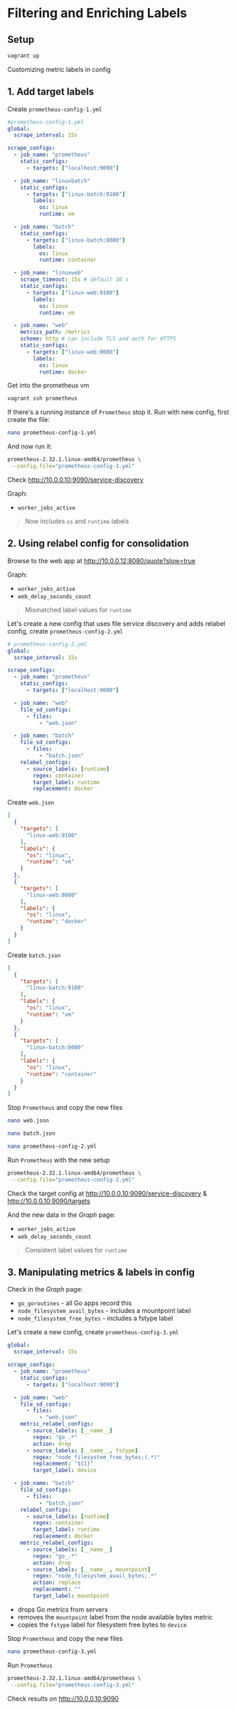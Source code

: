 # Filtering and Enriching Labels

## Setup

```bash
vagrant up
```

Customizing metric labels in config

## 1. Add target labels

Create `prometheus-config-1.yml`

```yml
#prometheus-config-1.yml
global:
  scrape_interval: 15s 

scrape_configs:
  - job_name: "prometheus"
    static_configs:
      - targets: ["localhost:9090"]

  - job_name: "linuxbatch"
    static_configs:
      - targets: ["linux-batch:9100"]
        labels:
          os: linux
          runtime: vm

  - job_name: "batch"
    static_configs:
      - targets: ["linux-batch:8080"]
        labels:
          os: linux
          runtime: container

  - job_name: "linuxweb"
    scrape_timeout: 15s # default 10 s
    static_configs:
      - targets: ["linux-web:9100"]
        labels:
          os: linux
          runtime: vm

  - job_name: "web"
    metrics_path: /metrics
    scheme: http # can include TLS and auth for HTTPS
    static_configs:
      - targets: ["linux-web:8080"]
        labels:
          os: linux
          runtime: docker
```

Get into the prometheus vm

```bash
vagrant ssh prometheus
```

If there's a running instance of `Prometheus` stop it. Run with new config, first create the file:

```bash
nano prometheus-config-1.yml
```

And now run it:

```bash
prometheus-2.32.1.linux-amd64/prometheus \
 --config.file="prometheus-config-1.yml"
```
Check http://10.0.0.10:9090/service-discovery

Graph:

- `worker_jobs_active`

> Now includes `os` and `runtime` labels

## 2. Using relabel config for consolidation

Browse to the web app at http://10.0.0.12:8080/quote?slow=true

Graph:

- `worker_jobs_active`
- `web_delay_seconds_count`

> Mismatched label values for `runtime`

Let's create a new config that uses file service discovery and adds relabel config, create `prometheus-config-2.yml`

```yml
# prometheus-config-2.yml
global:
  scrape_interval: 15s

scrape_configs:
  - job_name: "prometheus"
    static_configs:
      - targets: ["localhost:9090"]

  - job_name: "web"
    file_sd_configs:
      - files:
          - "web.json"

  - job_name: "batch"
    file_sd_configs:
      - files:
          - "batch.json"
    relabel_configs:
      - source_labels: [runtime]
        regex: container
        target_label: runtime
        replacement: docker

```

Create `web.json`

```json
[
  {
    "targets": [
      "linux-web:9100"
    ],
    "labels": {
      "os": "linux",
      "runtime": "vm"
    }
  },
  {
    "targets": [
      "linux-web:8080"
    ],
    "labels": {
      "os": "linux",
      "runtime": "docker"
    }
  }
]
```

Create `batch.json`

```json
[
  {
    "targets": [
      "linux-batch:9100"
    ],
    "labels": {
      "os": "linux",
      "runtime": "vm"
    }
  },
  {
    "targets": [
      "linux-batch:8080"
    ],
    "labels": {
      "os": "linux",
      "runtime": "container"
    }
  }
]
```

Stop `Prometheus` and copy the new files

```bash
nano web.json
```

```bash
nano batch.json
```

```bash
nano prometheus-config-2.yml
```

Run `Prometheus` with the new setup

```bash
prometheus-2.32.1.linux-amd64/prometheus \
 --config.file="prometheus-config-2.yml"
```

Check the target config at http://10.0.0.10:9090/service-discovery & http://10.0.0.10:9090/targets

And the new data in the _Graph_ page:

- `worker_jobs_active`
- `web_delay_seconds_count`

> Consistent label values for `runtime`

## 3. Manipulating metrics & labels in config

Check in the _Graph_ page:

- `go_goroutines` - all Go apps record this
- `node_filesystem_avail_bytes` - includes a mountpoint label
- `node_filesystem_free_bytes` - includes a fstype label

Let's create a new config, create `prometheus-config-3.yml`

```yml
global:
  scrape_interval: 15s

scrape_configs:
  - job_name: "prometheus"
    static_configs:
      - targets: ["localhost:9090"]

  - job_name: "web"
    file_sd_configs:
      - files:
          - "web.json"
    metric_relabel_configs:
      - source_labels: [__name__]
        regex: "go_.*"
        action: drop
      - source_labels: [__name__, fstype]
        regex: "node_filesystem_free_bytes;(.*)"
        replacement: "${1}"
        target_label: device

  - job_name: "batch"
    file_sd_configs:
      - files:
          - "batch.json"
    relabel_configs:
      - source_labels: [runtime]
        regex: container
        target_label: runtime
        replacement: docker
    metric_relabel_configs:
      - source_labels: [__name__]
        regex: "go_.*"
        action: drop
      - source_labels: [__name__, mountpoint]
        regex: "node_filesystem_avail_bytes;.*"
        action: replace
        replacement: ""
        target_label: mountpoint

```

- drops Go metrics from servers
- removes the `mountpoint` label from the node available bytes metric
- copies the `fstype` label for filesystem free bytes to `device`

Stop `Prometheus` and copy the new files

```bash
nano prometheus-config-3.yml
```

Run `Prometheus`

```bash
prometheus-2.32.1.linux-amd64/prometheus \
 --config.file="prometheus-config-3.yml"
```

Check results on http://10.0.0.10:9090
